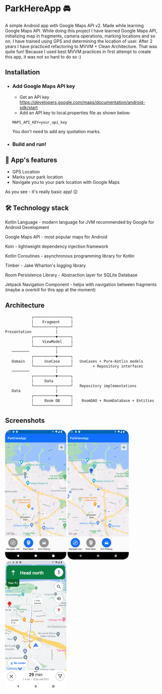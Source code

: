 # ParkHereApp 🚘

A simple Android app with Google Maps API v2. Made while learning Google Maps API. While doing this
project I have learned Google Maps API, initializing map in fragments, camera operations, marking
locations and so on. I have trained using GPS and determining the location of user. After 2 years I
have practiced refactoring to MVVM + Clean Architecture. That was quite fun! Because I used best
MVVM practices in first attempt to create this app, it was not so hard to do so :) 

## Installation

* ### Add Google Maps API key
    * Get an API key
      https://developers.google.com/maps/documentation/android-sdk/start
    * Add an API key to local.properties file as shown below:

    ```
    MAPS_API_KEY=your_api_key
    ```

    You don't need to add any quotation marks. 

* ### Build and run!

## 📝 App's features

* GPS Location
* Marks your park location
* Navigate you to your park location with Google Maps

As you see - it's really basic app! 😉

## 🛠 Technology stack 
Kotlin Language - modern language for JVM recommended by Google for Android Development

Google Maps API - most popular maps for Android

Koin - lightweight dependency injection framework

Kotlin Coroutines - asynchronous programming library for Kotlin 

Timber - Jake Wharton's logging library

Room Persistence Library - Abstraction layer for SQLite Database

Jetpack Navigation Component - helps with navigation between fragments (maybe a overkill for this app at the moment)


## Architecture

```
            ┌─────────────────┐
            │    Fragment     │
            └──────────┬──────┘
Presentation           │
            ┌──────────▼──────┐
            │    ViewModel    │
            └──────────┬──────┘
   ────────            │
            ┌──────────▼──────┐
   Domain   │     UseCase     │   UseCases + Pure-Kotlin models
            └──────────┬──────┘         + Repository interfaces
   ────────            │
            ┌──────────▼──────┐
            │     Data        │
            └──────────┬──────┘   Repository implementations
   Data                │
            ┌──────────▼──────┐
            │     Room DB     │    RoomDAO + RoomDatabase + Entities
            └─────────────────┘
```


## Screenshots

<p float="left">
<img src="screenshots/Screenshot_1.png" width="200px" />
<img src="screenshots/Screenshot_2.png" width="200px" />
<img src="screenshots/Screenshot_3.png" width="200px" />
</p>


